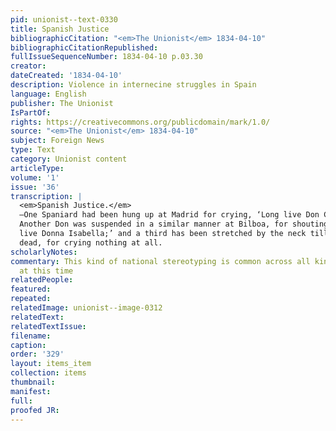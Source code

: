 ```yaml
---
pid: unionist--text-0330
title: Spanish Justice
bibliographicCitation: "<em>The Unionist</em> 1834-04-10"
bibliographicCitationRepublished: 
fullIssueSequenceNumber: 1834-04-10 p.03.30
creator: 
dateCreated: '1834-04-10'
description: Violence in internecine struggles in Spain
language: English
publisher: The Unionist
IsPartOf: 
rights: https://creativecommons.org/publicdomain/mark/1.0/
source: "<em>The Unionist</em> 1834-04-10"
subject: Foreign News
type: Text
category: Unionist content
articleType: 
volume: '1'
issue: '36'
transcription: |
  <em>Spanish Justice.</em>
  —One Spaniard had been hung up at Madrid for crying, ‘Long live Don Carlos.’
  Another Don was suspended in a similar manner at Bilboa, for shouting, ‘Long
  live Donna Isabella;’ and a third has been stretched by the neck till he was
  dead, for crying nothing at all.
scholarlyNotes: 
commentary: This kind of national stereotyping is common across all kinds of periodicals
  at this time
relatedPeople: 
featured: 
repeated: 
relatedImage: unionist--image-0312
relatedText: 
relatedTextIssue: 
filename: 
caption: 
order: '329'
layout: items_item
collection: items
thumbnail: 
manifest: 
full: 
proofed JR: 
---
```

